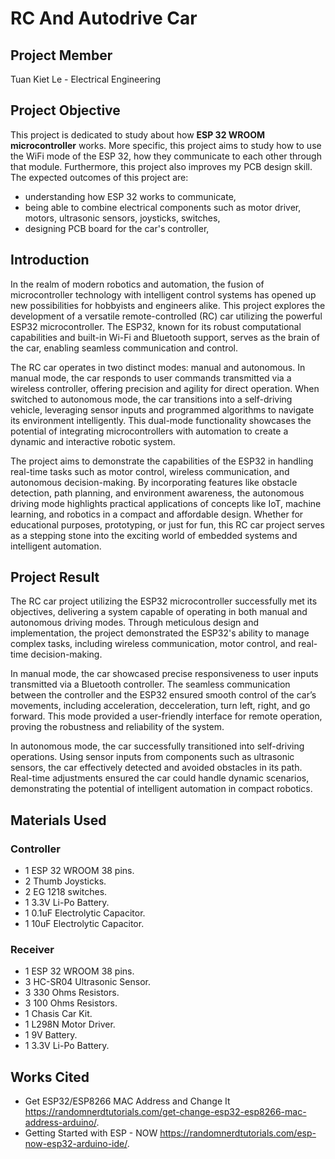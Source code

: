 # RC And Autodrive Car
## Project Member
Tuan Kiet Le - Electrical Engineering
## Project Objective
This project is dedicated to study about how **ESP 32 WROOM microcontroller** works. More specific, this project aims to study how to use the WiFi mode of the ESP 32, how they communicate to each other through that module. Furthermore, this project also improves my PCB design skill. The expected outcomes of this project are:
* understanding how ESP 32 works to communicate,
* being able to combine electrical components such as motor driver, motors, ultrasonic sensors, joysticks, switches,
* designing PCB board for the car's controller,
## Introduction
In the realm of modern robotics and automation, the fusion of microcontroller technology with intelligent control systems has opened up new possibilities for hobbyists and engineers alike. This project explores the development of a versatile remote-controlled (RC) car utilizing the powerful ESP32 microcontroller. The ESP32, known for its robust computational capabilities and built-in Wi-Fi and Bluetooth support, serves as the brain of the car, enabling seamless communication and control.

The RC car operates in two distinct modes: manual and autonomous. In manual mode, the car responds to user commands transmitted via a wireless controller, offering precision and agility for direct operation. When switched to autonomous mode, the car transitions into a self-driving vehicle, leveraging sensor inputs and programmed algorithms to navigate its environment intelligently. This dual-mode functionality showcases the potential of integrating microcontrollers with automation to create a dynamic and interactive robotic system.

The project aims to demonstrate the capabilities of the ESP32 in handling real-time tasks such as motor control, wireless communication, and autonomous decision-making. By incorporating features like obstacle detection, path planning, and environment awareness, the autonomous driving mode highlights practical applications of concepts like IoT, machine learning, and robotics in a compact and affordable design. Whether for educational purposes, prototyping, or just for fun, this RC car project serves as a stepping stone into the exciting world of embedded systems and intelligent automation.
## Project Result
The RC car project utilizing the ESP32 microcontroller successfully met its objectives, delivering a system capable of operating in both manual and autonomous driving modes. Through meticulous design and implementation, the project demonstrated the ESP32's ability to manage complex tasks, including wireless communication, motor control, and real-time decision-making.

In manual mode, the car showcased precise responsiveness to user inputs transmitted via a Bluetooth controller. The seamless communication between the controller and the ESP32 ensured smooth control of the car’s movements, including acceleration, decceleration, turn left, right, and go forward. This mode provided a user-friendly interface for remote operation, proving the robustness and reliability of the system.

In autonomous mode, the car successfully transitioned into self-driving operations. Using sensor inputs from components such as ultrasonic sensors, the car effectively detected and avoided obstacles in its path. Real-time adjustments ensured the car could handle dynamic scenarios, demonstrating the potential of intelligent automation in compact robotics.

## Materials Used
### Controller
* 1 ESP 32 WROOM 38 pins.
* 2 Thumb Joysticks.
* 2 EG 1218 switches.
* 1 3.3V Li-Po Battery.
* 1 0.1uF Electrolytic Capacitor.
* 1 10uF Electrolytic Capacitor.
### Receiver
* 1 ESP 32 WROOM 38 pins.
* 3 HC-SR04 Ultrasonic Sensor.
* 3 330 Ohms Resistors.
* 3 100 Ohms Resistors.
* 1 Chasis Car Kit.
* 1 L298N Motor Driver.
* 1 9V Battery.
* 1 3.3V Li-Po Battery.
## Works Cited
* Get ESP32/ESP8266 MAC Address and Change It https://randomnerdtutorials.com/get-change-esp32-esp8266-mac-address-arduino/.
* Getting Started with ESP - NOW https://randomnerdtutorials.com/esp-now-esp32-arduino-ide/.
